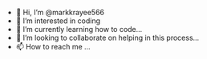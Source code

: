 - 👋 Hi, I’m @markkrayee566
- 👀 I’m interested in coding
- 🌱 I’m currently learning how to code...
- 💞️ I’m looking to collaborate on helping in this process...
- 📫 How to reach me ...

<!---
markkrayee566/markkrayee566 is a ✨ special ✨ repository because its `README.md` (this file) appears on your GitHub profile.
You can click the Preview link to take a look at your changes.
--->
